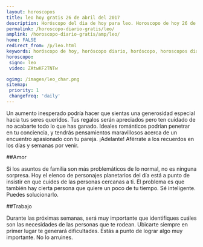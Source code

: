 ```yaml
---
layout: horoscopos
title: leo hoy gratis 26 de abril del 2017 
description: Horóscopo del dia de hoy para leo. Horoscopo de hoy 26 de abril del 2017. Las predicciones de amor, trabajo, vida personal gratis.
permalink: /horoscopo-diario-gratis/leo/
amplink: /horoscopo-diario-gratis/amp/leo/
home: FALSE
redirect_from: /p/leo.html
keywords: horóscopo de hoy, horóscopo diario, horóscopo, horoscopos diarios gratis del dia de hoy, horóscopo diario gratis,horóscopo 2017, horóscopo esperanza gracia, horoscopo leo hoy, horoscop, horóscopos gratis, horoscopo leo, horoscopo leo 2017, Tarot, Astrologia, Zodíaco, leo, horoscopo gratis
horoscopo:
 signo: leo
 video: ZAtwKF2TNTw

ogimg: /images/leo_char.png
sitemap:
 priority: 1
 changefreq: 'daily'
---
```



Un aumento inesperado podría hacer que sientas una generosidad especial hacia tus seres queridos. Tus regalos serán apreciados pero ten cuidado de no acabarte todo lo que has ganado. Ideales románticos podrían penetrar en tu conciencia, y tendrás pensamientos maravillosos acerca de un encuentro apasionado con tu pareja. ¡Adelante! Aférrate a los recuerdos en los días y semanas por venir.

##Amor

Si los asuntos de familia son más problemáticos de lo normal, no es ninguna sorpresa. Hoy el elenco de personajes planetarios del día está a punto de insistir en que cuides de las personas cercanas a ti. El problema es que también hay cierta persona que quiere un poco de tu tiempo. Sé inteligente. Puedes solucionarlo.

##Trabajo

Durante las próximas semanas, será muy importante que identifiques cuáles son las necesidades de las personas que te rodean. Ubicarte siempre en primer lugar te generará dificultades. Estás a punto de lograr algo muy importante. No lo arruines.